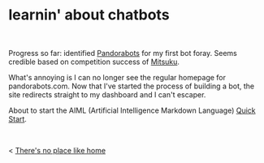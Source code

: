 # learnin' about chatbots

&nbsp;
&nbsp;

Progress so far: identified [Pandorabots](http://www.pandorabots.com) for my first bot foray. Seems credible based on competition success of [Mitsuku](https://www.pandorabots.com/mitsuku/). 

What's annoying is I can no longer see the regular homepage for pandorabots.com. Now that I've started the process of building a bot, the site redirects straight to my dashboard and I can't escaper.

About to start the AIML (Artificial Intelligence Markdown Language) [Quick Start](https://playground.pandorabots.com/en/quickstart/).




&nbsp; &nbsp; &nbsp; &nbsp;
  

< [There's no place like home](../index.md)
